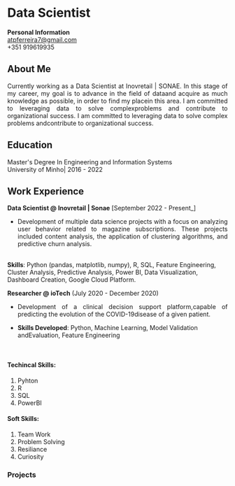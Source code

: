 # Data Scientist 

**Personal Information** <br>
atpferreira7@gmail.com <br>
+351 919619935

## About Me
 <div style="text-align: justify;">Currently working as a Data Scientist at Inovretail | SONAE.
In this stage of my career, my goal is to advance in the field of dataand acquire as much knowledge as possible, in order to find my placein this area. I am committed to leveraging data to solve complexproblems and contribute to organizational success.
I am committed to leveraging data to solve complex problems andcontribute to organizational success.</div>

## Education 
Master's Degree In Engineering and Information Systems <br>
University of Minho| 2016 - 2022



## Work Experience 

**Data Scientist @ Inovretail | Sonae** [September 2022 - Present_]

- <div style="text-align: justify;"> Development of multiple data science projects with a focus on analyzing user behavior related to magazine subscriptions. These projects included content analysis, the application of clustering algorithms, and predictive churn analysis. </div> <br>
**Skills**: Python (pandas, matplotlib, numpy), R, SQL, Feature Engineering, Cluster Analysis, Predictive Analysis, Power BI, Data Visualization, Dashboard Creation, Google Cloud Platform.
 <br>

**Researcher @ ioTech** (July 2020 - December 2020)

- <div style="text-align: justify;"> Development of a clinical decision support platform,capable of predicting the evolution of the COVID-19disease of a given patient. </div>
  
- **Skills Developed**: Python, Machine Learning, Model Validation andEvaluation, Feature Engineering
 <br>

#### Techincal Skills: 
1. Pyhton
2. R
3. SQL
4. PowerBI

#### Soft Skills: 
1. Team Work
2. Problem Solving
3. Resiliance
4. Curiosity 

### Projects
